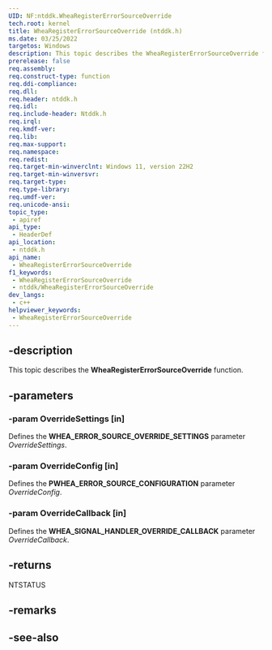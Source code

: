 ```yaml
---
UID: NF:ntddk.WheaRegisterErrorSourceOverride
tech.root: kernel
title: WheaRegisterErrorSourceOverride (ntddk.h)
ms.date: 03/25/2022
targetos: Windows
description: This topic describes the WheaRegisterErrorSourceOverride function.
prerelease: false
req.assembly: 
req.construct-type: function
req.ddi-compliance: 
req.dll: 
req.header: ntddk.h
req.idl: 
req.include-header: Ntddk.h
req.irql: 
req.kmdf-ver: 
req.lib: 
req.max-support: 
req.namespace: 
req.redist: 
req.target-min-winverclnt: Windows 11, version 22H2
req.target-min-winversvr: 
req.target-type: 
req.type-library: 
req.umdf-ver: 
req.unicode-ansi: 
topic_type:
 - apiref
api_type:
 - HeaderDef
api_location:
 - ntddk.h
api_name:
 - WheaRegisterErrorSourceOverride
f1_keywords:
 - WheaRegisterErrorSourceOverride
 - ntddk/WheaRegisterErrorSourceOverride
dev_langs:
 - c++
helpviewer_keywords:
 - WheaRegisterErrorSourceOverride
---
```


## -description

This topic describes the **WheaRegisterErrorSourceOverride** function.

## -parameters

### -param OverrideSettings [in]

Defines the **WHEA_ERROR_SOURCE_OVERRIDE_SETTINGS** parameter *OverrideSettings*.

### -param OverrideConfig [in]

Defines the **PWHEA_ERROR_SOURCE_CONFIGURATION** parameter *OverrideConfig*.

### -param OverrideCallback [in]

Defines the **WHEA_SIGNAL_HANDLER_OVERRIDE_CALLBACK** parameter *OverrideCallback*.

## -returns

NTSTATUS

## -remarks

## -see-also
